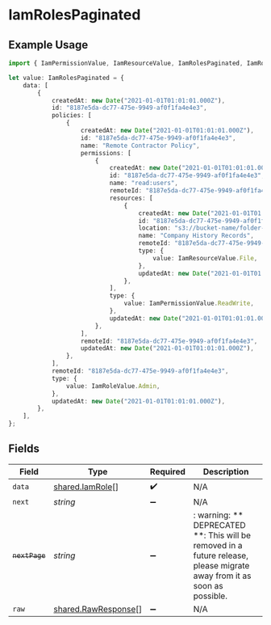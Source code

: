 # IamRolesPaginated

## Example Usage

```typescript
import { IamPermissionValue, IamResourceValue, IamRolesPaginated, IamRoleValue } from "@stackone/stackone-client-ts/sdk/models/shared";

let value: IamRolesPaginated = {
    data: [
        {
            createdAt: new Date("2021-01-01T01:01:01.000Z"),
            id: "8187e5da-dc77-475e-9949-af0f1fa4e4e3",
            policies: [
                {
                    createdAt: new Date("2021-01-01T01:01:01.000Z"),
                    id: "8187e5da-dc77-475e-9949-af0f1fa4e4e3",
                    name: "Remote Contractor Policy",
                    permissions: [
                        {
                            createdAt: new Date("2021-01-01T01:01:01.000Z"),
                            id: "8187e5da-dc77-475e-9949-af0f1fa4e4e3",
                            name: "read:users",
                            remoteId: "8187e5da-dc77-475e-9949-af0f1fa4e4e3",
                            resources: [
                                {
                                    createdAt: new Date("2021-01-01T01:01:01.000Z"),
                                    id: "8187e5da-dc77-475e-9949-af0f1fa4e4e3",
                                    location: "s3://bucket-name/folder-name",
                                    name: "Company History Records",
                                    remoteId: "8187e5da-dc77-475e-9949-af0f1fa4e4e3",
                                    type: {
                                        value: IamResourceValue.File,
                                    },
                                    updatedAt: new Date("2021-01-01T01:01:01.000Z"),
                                },
                            ],
                            type: {
                                value: IamPermissionValue.ReadWrite,
                            },
                            updatedAt: new Date("2021-01-01T01:01:01.000Z"),
                        },
                    ],
                    remoteId: "8187e5da-dc77-475e-9949-af0f1fa4e4e3",
                    updatedAt: new Date("2021-01-01T01:01:01.000Z"),
                },
            ],
            remoteId: "8187e5da-dc77-475e-9949-af0f1fa4e4e3",
            type: {
                value: IamRoleValue.Admin,
            },
            updatedAt: new Date("2021-01-01T01:01:01.000Z"),
        },
    ],
};
```

## Fields

| Field                                                                                                                   | Type                                                                                                                    | Required                                                                                                                | Description                                                                                                             |
| ----------------------------------------------------------------------------------------------------------------------- | ----------------------------------------------------------------------------------------------------------------------- | ----------------------------------------------------------------------------------------------------------------------- | ----------------------------------------------------------------------------------------------------------------------- |
| `data`                                                                                                                  | [shared.IamRole](../../../sdk/models/shared/iamrole.md)[]                                                               | :heavy_check_mark:                                                                                                      | N/A                                                                                                                     |
| `next`                                                                                                                  | *string*                                                                                                                | :heavy_minus_sign:                                                                                                      | N/A                                                                                                                     |
| ~~`nextPage`~~                                                                                                          | *string*                                                                                                                | :heavy_minus_sign:                                                                                                      | : warning: ** DEPRECATED **: This will be removed in a future release, please migrate away from it as soon as possible. |
| `raw`                                                                                                                   | [shared.RawResponse](../../../sdk/models/shared/rawresponse.md)[]                                                       | :heavy_minus_sign:                                                                                                      | N/A                                                                                                                     |